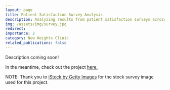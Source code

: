 ```yaml
---
layout: page
title: Patient Satisfaction Survey Analysis
description: Analyzing results from patient satisfaction surveys across time.
img: /assets/img/survey.jpg
redirect:
importance: 2
category: New Heights Clinic
related_publications: false
---
```


Description coming soon!

In the meantime, check out the project [here.](/assets/html/NHC_pt_satis_survey_alltime.html)

NOTE: Thank you to [iStock by Getty Images](https://www.istockphoto.com/) for the stock survey image used for this project.